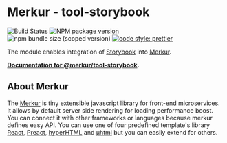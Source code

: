 # Merkur - tool-storybook

[![Build Status](https://github.com/mjancarik/merkur/workflows/CI/badge.svg)](https://travis-ci.com/mjancarik/merkur)
[![NPM package version](https://img.shields.io/npm/v/@merkur/tool-storybook/latest.svg)](https://www.npmjs.com/package/@merkur/tool-storybook)
![npm bundle size (scoped version)](https://img.shields.io/bundlephobia/minzip/@merkur/tool-storybook/latest)
[![code style: prettier](https://img.shields.io/badge/code_style-prettier-ff69b4.svg?style=flat-square)](https://github.com/prettier/prettier)

The module enables integration of [Storybook](https://storybook.js.org/) into [Merkur](https://merkur.js.org/).

**[Documentation for @merkur/tool-storybook](https://merkur.js.org/docs/storybook-integration-into-merkur).**

## About Merkur

The [Merkur](https://merkur.js.org/) is tiny extensible javascript library for front-end microservices. It allows by default server side rendering for loading performance boost. You can connect it with other frameworks or languages because merkur defines easy API. You can use one of four predefined template's library [React](https://reactjs.org/), [Preact](https://preactjs.com/), [hyperHTML](https://viperhtml.js.org/hyper.html) and [µhtml](https://github.com/WebReflection/uhtml#readme) but you can easily extend for others.
